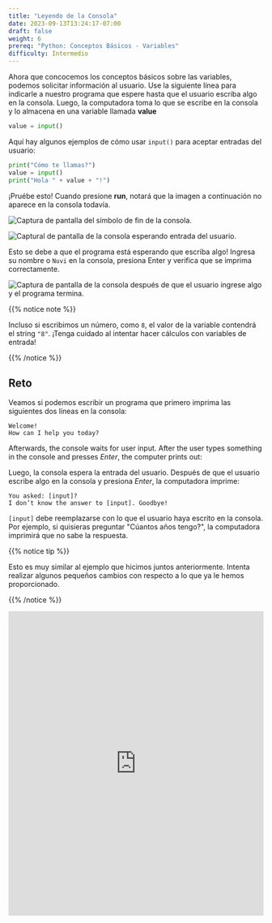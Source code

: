 ```yaml
---
title: "Leyendo de la Consola"
date: 2023-09-13T13:24:17-07:00
draft: false
weight: 6
prereq: "Python: Conceptos Básicos - Variables"
difficulty: Intermedio
--- 
```


Ahora que concocemos los conceptos básicos sobre las variables, podemos solicitar información al usuario. Use la siguiente línea para indicarle a nuestro programa que espere hasta que el usuario escriba algo en la consola. Luego, la computadora toma lo que se escribe en la consola y lo almacena en una variable llamada **value**

```python
value = input()
```

Aquí hay algunos ejemplos de cómo usar `input()` para aceptar entradas del usuario:

```python
print("Cómo te llamas?")
value = input()
print("Hola " + value + "!")
```

¡Pruébe esto! Cuando presione **run**, notará que la imagen a continuación no aparece en la consola todavía.

![Captura de pantalla del símbolo de fin de la consola.](../../img/end_symbol.png "Captura de pantalla del símbolo de fin de la consola.")

![Captural de pantalla de la consola esperando entrada del usuario.](../../img/console_read_waiting.png "Captural de pantalla de la consola esperando entrada del usuario.")

Esto se debe a que el programa está esperando que escriba algo! Ingresa su nombre o `Nuvi` en la consola, presiona Enter y verifica que se imprima correctamente.

![Captura de pantalla de la consola después de que el usuario ingrese algo y el programa termina.](../../img/console_read_input.png "Captura de pantalla de la consola después de que el usuario ingrese algo y el programa termina.")

{{% notice note %}}

Incluso si escribimos un número, como `8`, el valor de la variable contendrá el string `"8"`. ¡Tenga cuidado al intentar hacer cálculos con variables de entrada!

{{% /notice %}}

## Reto

Veamos si podemos escribir un programa que primero imprima las siguientes dos líneas en la consola:

    Welcome!
    How can I help you today?

Afterwards, the console waits for user input. After the user types something in the console and presses _Enter_, the computer prints out:

Luego, la consola espera la entrada del usuario. Después de que el usuario escribe algo en la consola y presiona *Enter*, la computadora imprime:

    You asked: [input]?
    I don’t know the answer to [input]. Goodbye!

`[input]` debe reemplazarse con lo que el usuario haya escrito en la consola. Por ejemplo, si quisieras preguntar "Cúantos años tengo?", la computadora imprimirá que no sabe la respuesta.

{{% notice tip %}}

Esto es muy similar al ejemplo que hicimos juntos anteriormente. Intenta realizar algunos pequeños cambios con respecto a lo que ya le hemos proporcionado.

{{% /notice %}}

<iframe src="https://trinket.io/embed/python/b238d85d0d" width="100%" height="600" frameborder="0" marginwidth="0" marginheight="0" allowfullscreen></iframe>